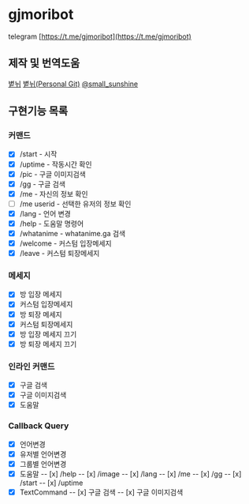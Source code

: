 # gjmoribot
 
telegram [https://t.me/gjmoribot](https://t.me/gjmoribot)

## 제작 및 번역도움

[볕뉘](https://github.com/small-sunshines) [볕뉘(Personal Git)](https://git.mori.space/small-sunshine) [@small_sunshine](https://t.me/small_sunshine)

## 구현기능 목록

### 커맨드

 - [x] /start - 시작
 - [x] /uptime - 작동시간 확인
 - [x] /pic - 구글 이미지검색
 - [x] /gg - 구글 검색
 - [x] /me - 자신의 정보 확인
 - [ ] /me userid - 선택한 유저의 정보 확인
 - [x] /lang - 언어 변경
 - [x] /help - 도움말 명령어
 - [x] /whatanime - whatanime.ga 검색
 - [x] /welcome - 커스텀 입장메세지
 - [x] /leave - 커스텀 퇴장메세지

### 메세지
 - [x] 방 입장 메세지
 - [x] 커스텀 입장메세지
 - [x] 방 퇴장 메세지
 - [x] 커스텀 퇴장메세지
 - [x] 방 입장 메세지 끄기
 - [x] 방 퇴장 메세지 끄기

### 인라인 커맨드
 - [x] 구글 검색
 - [x] 구글 이미지검색
 - [x] 도움말

### Callback Query
 - [x] 언어변경
 - [x] 유저별 언어변경
 - [x] 그룹별 언어변경
 - [x] 도움말
 -- [x] /help
 -- [x] /image
 -- [x] /lang
 -- [x] /me
 -- [x] /gg
 -- [x] /start
 -- [x] /uptime
 - [x] TextCommand
 -- [x] 구글 검색
 -- [x] 구글 이미지검색